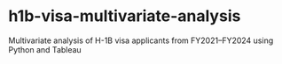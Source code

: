 # h1b-visa-multivariate-analysis
Multivariate analysis of H-1B visa applicants from FY2021–FY2024 using Python and Tableau 
